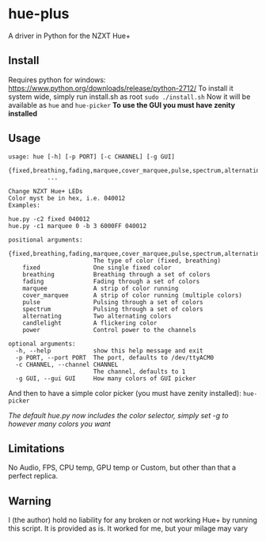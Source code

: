 # hue-plus
A driver in Python for the NZXT Hue+
## Install
Requires python for windows: https://www.python.org/downloads/release/python-2712/
To install it system wide, simply run install.sh as root `sudo ./install.sh`
Now it will be available as `hue` and `hue-picker`
**To use the GUI you must have zenity installed**
## Usage
```
usage: hue [-h] [-p PORT] [-c CHANNEL] [-g GUI]
           {fixed,breathing,fading,marquee,cover_marquee,pulse,spectrum,alternating,candlelight,power}
           ...

Change NZXT Hue+ LEDs
Color myst be in hex, i.e. 040012
Examples:

hue.py -c2 fixed 040012
hue.py -c1 marquee 0 -b 3 6000FF 040012

positional arguments:
  {fixed,breathing,fading,marquee,cover_marquee,pulse,spectrum,alternating,candlelight,power}
                        The type of color (fixed, breathing)
    fixed               One single fixed color
    breathing           Breathing through a set of colors
    fading              Fading through a set of colors
    marquee             A strip of color running
    cover_marquee       A strip of color running (multiple colors)
    pulse               Pulsing through a set of colors
    spectrum            Pulsing through a set of colors
    alternating         Two alternating colors
    candlelight         A flickering color
    power               Control power to the channels

optional arguments:
  -h, --help            show this help message and exit
  -p PORT, --port PORT  The port, defaults to /dev/ttyACM0
  -c CHANNEL, --channel CHANNEL
                        The channel, defaults to 1
  -g GUI, --gui GUI     How many colors of GUI picker
```
And then to have a simple color picker (you must have zenity installed):
`hue-picker`

*The default hue.py now includes the color selector, simply set -g to however many colors you want*
## Limitations
No Audio, FPS, CPU temp, GPU temp or Custom, but other than that a perfect replica.

## Warning
  I (the author) hold no liability for any broken or not working Hue+ by running this script. It is provided as is. It worked for me, but your milage may vary
